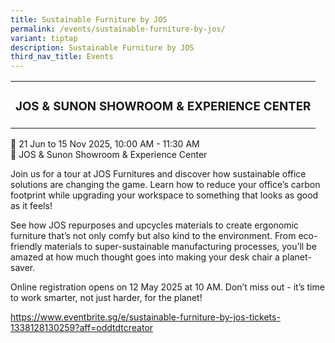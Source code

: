 ```yaml
---
title: Sustainable Furniture by JOS
permalink: /events/sustainable-furniture-by-jos/
variant: tiptap
description: Sustainable Furniture by JOS
third_nav_title: Events
---
```

<table style="minWidth: 25px">
<colgroup>
<col>
</colgroup>
<tbody>
<tr>
<td rowspan="1" colspan="1">
<h3>JOS &amp; SUNON SHOWROOM &amp; EXPERIENCE CENTER</h3>
</td>
</tr>
</tbody>
</table>
<p>📆 21 Jun to 15 Nov 2025, 10:00 AM - 11:30 AM&nbsp;
<br>📍 JOS &amp; Sunon Showroom &amp; Experience Center</p>
<p>Join us for a tour at JOS Furnitures and discover how sustainable office
solutions are changing the game. Learn how to reduce your office’s carbon
footprint while upgrading your workspace to something that looks as good
as it feels!</p>
<p>See how JOS repurposes and upcycles materials to create ergonomic furniture
that’s not only comfy but also kind to the environment. From eco-friendly
materials to super-sustainable manufacturing processes, you’ll be amazed
at how much thought goes into making your desk chair a planet-saver.</p>
<p>Online registration opens on 12 May 2025 at 10 AM. Don’t miss out - it’s
time to work smarter, not just harder, for the planet!</p>
<p><a href="https://www.eventbrite.sg/e/sustainable-furniture-by-jos-tickets-1338128130259?aff=oddtdtcreator" rel="noopener noreferrer nofollow" target="_blank">https://www.eventbrite.sg/e/sustainable-furniture-by-jos-tickets-1338128130259?aff=oddtdtcreator</a>
</p>